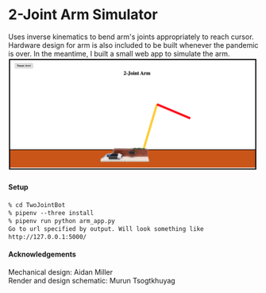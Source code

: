 # 2-Joint Arm Simulator
Uses inverse kinematics to bend arm's joints appropriately to reach cursor. Hardware design for arm is also included to be built whenever the pandemic is over. In the meantime, I built a small web app to simulate the arm.
![Alt_text](TwoJointBot/frontend/static/images/twojointarm_app_screenshot.png)
#### Setup
```console
% cd TwoJointBot  
% pipenv --three install  
% pipenv run python arm_app.py  
Go to url specified by output. Will look something like http://127.0.0.1:5000/
```
#### Acknowledgements
Mechanical design: Aidan Miller  
Render and design schematic: Murun Tsogtkhuyag  
